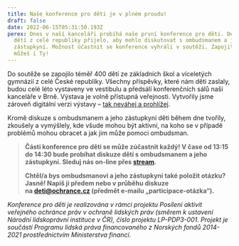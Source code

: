 ```yaml
---
title: Naše konference pro děti je v plném proudu!
draft: false
date: 2022-06-15T05:31:50.193Z
perex: Dnes v naší kanceláři probíhá naše první konference pro děti. Devadesát
  dětí z celé republiky přijelo, aby mohlo diskutovat s ombudsmanem a jeho
  zástupkyní. Možnost účastnit se konference vyhráli v soutěži. Zapojit se však
  můžeš i Ty!
---
```

Do soutěže se zapojilo téměř 400 dětí ze základních škol a víceletých gymnázií z celé České republiky. Všechny příspěvky, které nám děti zaslaly, budou celé léto vystaveny ve vestibulu a předsálí konferenčních sálů naší kanceláře v Brně. Výstava je volně přístupná veřejnosti. Vytvořily jsme zároveň digitální verzi výstavy – [tak neváhej a prohlížej](https://deti.ochrance.cz/kdo/jak_ombudsmana_vidi_deti_digitalni_galerie_souteze_jak_pomaha_ombudsman_detem/).

Kromě diskuze s ombudsmanem a jeho zástupkyní děti během dne tvořily, zkoušely a vymýšlely, kde všude mohou být aktivní, na koho se v případě problémů mohou obracet a jak jim může pomoci ombudsman. 

> **Části konference pro děti se může zúčastnit každý! V čase od 13:15 do 14:30 bude probíhat diskuze dětí s ombudsmanem a jeho zástupkyní. Sleduj nás on-line přes [stream](http://ochrance.livebox.cz/aJ0QpxiinECTq6Yc2IT2GA.html).** 
>
> **Chtěl/a bys ombudsmanovi a jeho zástupkyni také položit otázku? Jasně! Napiš ji předem nebo v průběhu diskuze na [deti@ochrance.cz](mailto:deti@ochrance.cz) (předmět e-mailu „participace-otázka“).**



*Konference pro děti je realizována v rámci projektu Posílení aktivit veřejného ochránce práv v ochraně lidských práv (směrem k ustavení Národní lidskoprávní instituce v ČR), číslo projektu LP-PDP3-001. Projekt je součástí Programu lidská práva financovaného z Norských fondů 2014-2021 prostřednictvím Ministerstva financí.*